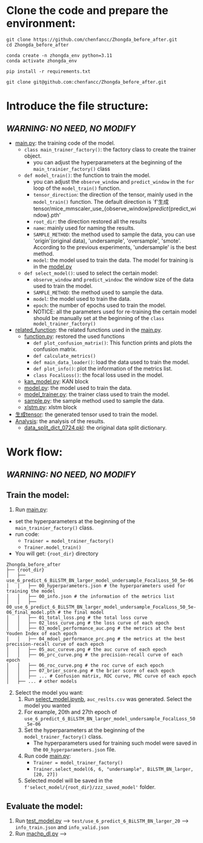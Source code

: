 # Clone the code and prepare the environment:
```
git clone https://github.com/chenfancc/Zhongda_before_after.git
cd Zhongda_before_after

conda create -n zhongda_env python=3.11
conda activate zhongda_env

pip install -r requirements.txt
```
```
git clone git@github.com:chenfancc/Zhongda_before_after.git
```
# Introduce the file structure:
## ***WARNING: NO NEED, NO MODIFY***
+ [main.py](main.py): the training code of the model.
  + `class main_trainer_factory()`: the factory class to create the trainer object.
    + you can adjust the hyperparameters at the beginning of the `main_trainier_factory()` class
  + `def model_train()`: the function to train the model.
    + you can adjust the `observe_window` and `predict_window` in the `for` loop of the `model_train()` function.
    + `tensor_direction`: the direction of the tensor, mainly used in the `model_train()` function. The default direction is `f'生成tensor/mice_mmscaler_use_{observe_window}_predict_{predict_window}.pth'
    + `root_dir`: the direction restored all the results
    + `name`: mainly used for naming the results.
    + `SAMPLE_METHOD`: the method used to sample the data, you can use 'origin'(original data), 'undersample', 'oversample', 'smote'. According to the previous experiments, 'undersample' is the best method.
    + `model`: the model used to train the data. The model for training is in the [model.py](related_function/model.py)
  + `def select_model()`: used to select the certain model:
    + `observe_window` and `predict_window`: the window size of the data used to train the model.
    + `SAMPLE_METHOD`: the method used to sample the data.
    + `model`: the model used to train the data. 
    + `epoch`: the number of epochs used to train the model.
    + NOTICE: all the parameters used for re-training the certain model should be manually set at the beginning of the `class model_trainer_factory()`
+ [related_function](related_function): the related functions used in the [main.py](main.py).
  + [function.py](related_function/function.py): restored the used functions
    + `def plot_confusion_matrix()`: This function prints and plots the confusion matrix.
    + `def calculate_metrics()`
    + `def main_data_loader()`: load the data used to train the model.
    + `def plot_info()`: plot the information of the metrics list.
    + `class FocalLoss()`: the focal loss used in the model.
  + [kan_model.py](related_function/kan_model.py): KAN block
  + [model.py](related_function/model.py): the model used to train the data.
  + [model_trainer.py](related_function/model_trainer.py): the trainer class used to train the model.
  + [sample.py](related_function/sample.py): the sample method used to sample the data.
  + [xlstm.py](related_function/xlstm.py): xlstm block
+ [生成tensor](gene_tensor): the generated tensor used to train the model.
+ [Analysis](Analysis): the analysis of the results.
  + [data_split_dict_0724.pkl](Analysis%2Fdata_split_dict_0724.pkl): the original data split dictionary.
# Work flow:
## ***WARNING: NO NEED, NO MODIFY***
## Train the model:
1. Run [main.py](main.py): 
  + set the hyperparameters at the beginning of the `main_trainier_factory()` class.
  + run code: 
    + `Trainer = model_trainer_factory()`
    + `Trainer.model_train()`
  + You will get: `{root_dir}` directory
```text
Zhongda_before_after
├── {root_dir}
│   ├── use_6_predict_6_BiLSTM_BN_larger_model_undersample_FocalLoss_50_5e-06
│   │   ├── 00_hyperparameters.json # the hyperparameters used for training the model
│   │   ├── 00_info.json # the information of the metrics list
│   │   ├── 00_use_6_predict_6_BiLSTM_BN_larger_model_undersample_FocalLoss_50_5e-06_final_model.pth # the final model
│   │   ├── 01_total_loss.png # the total loss curve
│   │   ├── 02_loss_curve.png # the loss curve of each epoch
│   │   ├── 03_model_performance_auc.png # the metrics at the best Youden Index of each epoch
│   │   ├── 04_mdoel_performance_prc.png # the metrics at the best precision-recall curve of each epoch
│   │   ├── 05_auc_cureve.png # the auc curve of each epoch
│   │   ├── 06_prc_curve.png # the precision-recall curve of each epoch
│   │   ├── 06_roc_curve.png # the roc curve of each epoch
│   │   ├── 07_brier_score.png # the brier score of each epoch
│   │   ├── ... # Confusion matrix, ROC curve, PRC curve of each epoch
│   ├── ... # other models
```
2. Select the model you want: 
   1. Run [select_model.ipynb](select_model/select_model.ipynb), `auc_reslts.csv` was generated. Select the model you wanted
   2. For example, 20th and 27th epoch of `use_6_predict_6_BiLSTM_BN_larger_model_undersample_FocalLoss_50_5e-06`
   3. Set the hyperparameters at the beginning of the `model_trainer_factory()` class. 
      + The hyperparameters used for training such model were saved in the `00_hyperparameters.json` file.
   4. Run code [main.py](main.py): 
      + `Trainer = model_trainer_factory()`
      + `Trainer.select_model(6, 6, "undersample", BiLSTM_BN_larger, [20, 27])`
   5. Selected model will be saved in the `f'select_model/{root_dir}/zzz_saved_model'` folder. 
## Evaluate the model:
1. Run [test_model.py](test_model/test_model.py) --> `test/use_6_predict_6_BiLSTM_BN_larger_20` --> `info_train.json` and `info_valid.json`
2. Run [machp_dl.py](Analysis%2FMACHP%2Fmachp_dl.py) -->